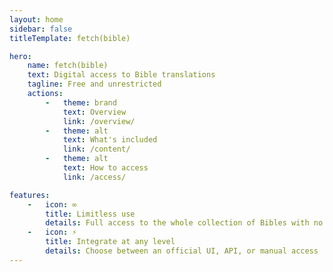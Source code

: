 ```yaml
---
layout: home
sidebar: false
titleTemplate: fetch(bible)

hero:
    name: fetch(bible)
    text: Digital access to Bible translations
    tagline: Free and unrestricted
    actions:
        -   theme: brand
            text: Overview
            link: /overview/
        -   theme: alt
            text: What's included
            link: /content/
        -   theme: alt
            text: How to access
            link: /access/

features:
    -   icon: ∞
        title: Limitless use
        details: Full access to the whole collection of Bibles with no signup, no usage restrictions, and no tracking
    -   icon: ⚡️
        title: Integrate at any level
        details: Choose between an official UI, API, or manual access
---
```



<script lang='ts' setup>

// A mini component for including the number of translations available
// NOTE `setup` turns this into a component so DOM is ready when insertion is attempted

import {onMounted} from 'vue'

import {BibleClient} from './.comp/client.min.esm.js'


// Use localhost endpoint during dev
const endpoint = import.meta.env.PROD ? 'https://collection.fetch.bible/' : 'http://localhost:8430/'


onMounted(async () => {

    // Get collection
    const client = new BibleClient({endpoints: [endpoint]})
    const collection = await client.fetch_collection()

    // Progressively count up to total translations available
    const total = collection.get_translations().length
    let counter = 0
    while (counter < total){
        await new Promise(resolve => setTimeout(resolve, 1))
        counter = Math.min(total, counter+2)
        // Replace the existing hero `text` with number included
        self.document.body.querySelector('.VPHomeHero .text').innerHTML =
            `Digital access to ${counter}+<br>Bible translations`
    }
})

</script>

